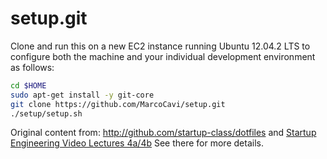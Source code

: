 setup.git
=========
Clone and run this on a new EC2 instance running Ubuntu 12.04.2 LTS to
configure both the machine and your individual development environment as
follows:

```sh
cd $HOME
sudo apt-get install -y git-core
git clone https://github.com/MarcoCavi/setup.git
./setup/setup.sh   
```

Original content from: 
http://github.com/startup-class/dotfiles and
[Startup Engineering Video Lectures 4a/4b](https://class.coursera.org/startup-001/lecture/index)
See there for more details.





